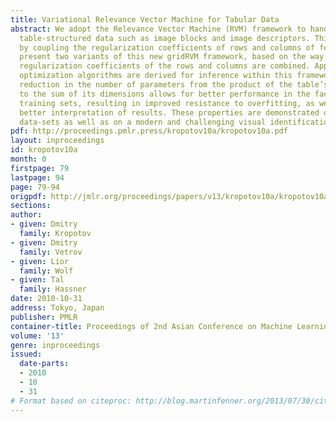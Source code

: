 ```yaml
---
title: Variational Relevance Vector Machine for Tabular Data
abstract: We adopt the Relevance Vector Machine (RVM) framework to handle cases of
  table-structured data such as image blocks and image descriptors. This is achieved
  by coupling the regularization coefficients of rows and columns of features. We
  present two variants of this new gridRVM framework, based on the way in which the
  regularization coefficients of the rows and columns are combined. Appropriate variational
  optimization algorithms are derived for inference within this framework. The consequent
  reduction in the number of parameters from the product of the table’s dimensions
  to the sum of its dimensions allows for better performance in the face of small
  training sets, resulting in improved resistance to overfitting, as well as providing
  better interpretation of results. These properties are demonstrated on synthetic
  data-sets as well as on a modern and challenging visual identification benchmark.
pdf: http://proceedings.pmlr.press/kropotov10a/kropotov10a.pdf
layout: inproceedings
id: kropotov10a
month: 0
firstpage: 79
lastpage: 94
page: 79-94
origpdf: http://jmlr.org/proceedings/papers/v13/kropotov10a/kropotov10a.pdf
sections: 
author:
- given: Dmitry
  family: Kropotov
- given: Dmitry
  family: Vetrov
- given: Lior
  family: Wolf
- given: Tal
  family: Hassner
date: 2010-10-31
address: Tokyo, Japan
publisher: PMLR
container-title: Proceedings of 2nd Asian Conference on Machine Learning
volume: '13'
genre: inproceedings
issued:
  date-parts:
  - 2010
  - 10
  - 31
# Format based on citeproc: http://blog.martinfenner.org/2013/07/30/citeproc-yaml-for-bibliographies/
---
```

